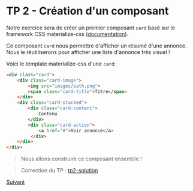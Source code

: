 # TP 2 - Création d'un composant

Notre exercice sera de créer un premier composant `card` basé sur le framework CSS materialize-css ([documentation](http://materializecss.com/cards.html)).

Ce composant `card` nous permettre d'afficher un résumé d'une annonce. Nous le réutiliserons pour afficher une liste d'annonce très visuel !

Voici le template materialize-css d'une `card`: 

```html
<div class="card">
    <div class="card-image">
        <img src="images/path.png">
        <span class="card-title">Titre</span>
    </div>
    <div class="card-stacked">
        <div class="card-content">
            Contenu
        </div>
        <div class="card-action">
            <a href="#">Voir annonce</a>
         </div>
    </div>
</div>
```

> Nous allons construire ce composant ensemble !

> Correction du TP : [tp2-solution](https://github.com/Romakita/tp-typscript/tree/tp2-solution)

[Suivant](https://github.com/Romakita/tp-typescript/blob/master/tp3-service.md)
